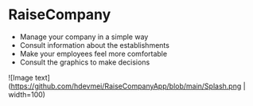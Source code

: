 # RaiseCompany

- Manage your company in a simple way
- Consult information about the establishments
- Make your employees feel more comfortable
- Consult the graphics to make decisions


![Image text](https://github.com/hdevmei/RaiseCompanyApp/blob/main/Splash.png | width=100)
